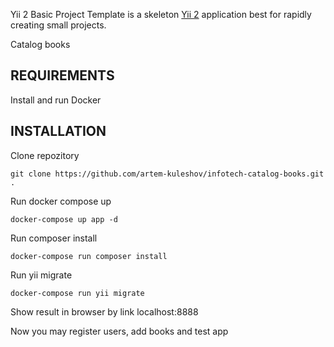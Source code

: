 Yii 2 Basic Project Template is a skeleton [Yii 2](https://www.yiiframework.com/) application best for
rapidly creating small projects.

Catalog books

REQUIREMENTS
------------

Install and run Docker

INSTALLATION
------------

Clone repozitory
~~~
git clone https://github.com/artem-kuleshov/infotech-catalog-books.git .
~~~

Run docker compose up
~~~
docker-compose up app -d
~~~

Run composer install

~~~
docker-compose run composer install
~~~

Run yii migrate

~~~
docker-compose run yii migrate
~~~

Show result in browser by link
localhost:8888

Now you may register users, add books and test app
